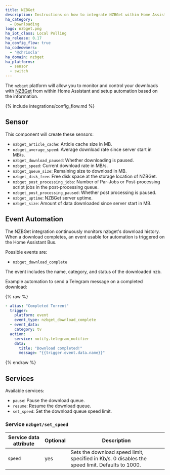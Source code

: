 ```yaml
---
title: NZBGet
description: Instructions on how to integrate NZBGet within Home Assistant.
ha_category:
  - Downloading
logo: nzbget.png
ha_iot_class: Local Polling
ha_release: 0.17
ha_config_flow: true
ha_codeowners:
  - '@chriscla'
ha_domain: nzbget
ha_platforms:
  - sensor
  - switch
---
```


The `nzbget` platform will allow you to monitor and control your downloads with [NZBGet](https://nzbget.net/) from within Home Assistant and setup automation based on the information.

{% include integrations/config_flow.md %}

## Sensor

This component will create these sensors:

- `nzbget_article_cache`: Article cache size in MB.
- `nzbget_average_speed`: Average download rate since server start in MB/s.
- `nzbget_download_paused`: Whether downloading is paused.
- `nzbget_speed`: Current download rate in MB/s.
- `nzbget_queue_size`: Remaining size to download in MB.
- `nzbget_disk_free`: Free disk space at the storage location of NZBGet.
- `nzbget_post_processing_jobs`: Number of Par-Jobs or Post-processing script jobs in the post-processing queue.
- `nzbget_post_processing_paused`: Whether post processing is paused.
- `nzbget_uptime`: NZBGet server uptime.
- `nzbget_size`: Amount of data downloaded since server start in MB.

## Event Automation

The NZBGet integration continuously monitors nzbget's download history. When a download completes, an event usable for automation is triggered on the Home Assistant Bus.

Possible events are:

- `nzbget_download_complete`

The event includes the name, category, and status of the downloaded nzb.

Example automation to send a Telegram message on a completed download:

{% raw %}

```yaml
- alias: "Completed Torrent"
  trigger:
    platform: event
    event_type: nzbget_download_complete
  - event_data:
    category: tv
  action:
    service: notify.telegram_notifier
    data:
      title: "Download completed!"
      message: "{{trigger.event.data.name}}"
```

{% endraw %}

## Services

Available services:

- `pause`: Pause the download queue.
- `resume`: Resume the download queue.
- `set_speed`: Set the download queue speed limit.

### Service `nzbget/set_speed`

| Service data attribute | Optional | Description |
|------------------------|----------|-------------------------------------------------------------------------------------------------|
| `speed`                |      yes | Sets the download speed limit, specified in Kb/s. 0 disables the speed limit. Defaults to 1000. |
